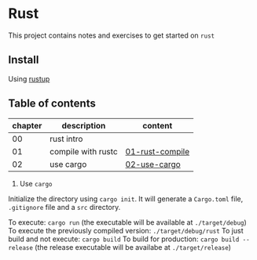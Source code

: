 # Rust

This project contains notes and exercises to get started on `rust`

## Install

Using [rustup](https://www.rust-lang.org/tools/install)

## Table of contents

| chapter | description | content |
| - | - | - |
| 00 | rust intro | |
| 01 | compile with rustc | [01-rust-compile](https://github.com/wccalvin/rust/tree/main/01-rust-compile) |
| 02 | use cargo | [02-use-cargo]() |

1. Use `cargo`

Initialize the directory using `cargo init`. It will generate a `Cargo.toml` file, `.gitignore` file and a `src` directory.

To execute: `cargo run` (the executable will be available at `./target/debug`)
To execute the previously compiled version: `./target/debug/rust`
To just build and not execute: `cargo build`
To build for production: `cargo build --release` (the release executable will be availabe at `./target/release`)
